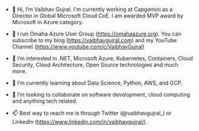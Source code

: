 - 👋 Hi, I’m Vaibhav Gujral. I'm currently working at Capgemini as a Director in Global Microsoft Cloud CoE. I am awarded MVP award by Microsoft in Azure category. 

- 🎯 I run Omaha Azure User Group (https://omahaazure.org). You can subscribe to my blog (https://vaibhavgujral.com) and my YouTube Channel (https://www.youtube.com/c/VaibhavGujral)

- 👀 I’m interested in .NET, Microsoft Azure, Kubernetes, Containers, Cloud Security, Cloud Architecture, Open Source technologies and much more.

- 🌱 I’m currently learning about Data Science, Python, AWS, and GCP.

- 💞️ I’m looking to collaborate on software development, cloud computing and anything tech related.

- 📫 Best way to reach me is through Twitter (@vaibhavgujral_) or LinkedIn (https://www.linkedin.com/in/vaibhavgujral/). 

<!---
vaibhavgujral/vaibhavgujral is a ✨ special ✨ repository because its `README.md` (this file) appears on your GitHub profile.
You can click the Preview link to take a look at your changes.
--->
